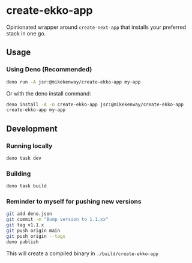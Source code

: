 # create-ekko-app

Opinionated wrapper around `create-next-app` that installs your preferred stack in one go.

## Usage

### Using Deno (Recommended)

```bash
deno run -A jsr:@mikekenway/create-ekko-app my-app
```

Or with the deno install command:

```bash
deno install -A -n create-ekko-app jsr:@mikekenway/create-ekko-app
create-ekko-app my-app
```

## Development

### Running locally

```bash
deno task dev
```

### Building

```bash
deno task build
```

### Reminder to myself for pushing new versions
```bash
git add deno.json
git commit -m "Bump version to 1.1.xx"
git tag v1.1.x
git push origin main
git push origin --tags
deno publish

```

This will create a compiled binary in `./build/create-ekko-app`
